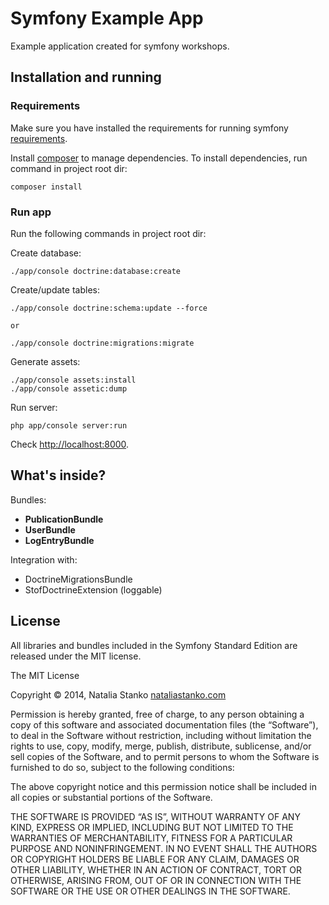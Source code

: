 Symfony Example App
========================

Example application created for symfony workshops.

Installation and running
----------------------------------

### Requirements

Make sure you have installed the requirements for running symfony [requirements][1].

Install [composer][2] to manage dependencies.
To install dependencies, run command in project root dir:

    composer install

### Run app

Run the following commands in project root dir:

Create database:

    ./app/console doctrine:database:create

Create/update tables:

    ./app/console doctrine:schema:update --force

    or

    ./app/console doctrine:migrations:migrate

Generate assets:

    ./app/console assets:install
    ./app/console assetic:dump

Run server:

    php app/console server:run

Check [http://localhost:8000][3].


What's inside?
-------------------------------

Bundles:

  * **PublicationBundle**
  * **UserBundle**
  * **LogEntryBundle**

Integration with:

  * DoctrineMigrationsBundle
  * StofDoctrineExtension (loggable)


License
---------------

All libraries and bundles included in the Symfony Standard Edition are
released under the MIT license.

The MIT License

Copyright © 2014, Natalia Stanko [nataliastanko.com][4]


Permission is hereby granted, free of charge, to any person obtaining a copy
of this software and associated documentation files (the “Software”), to deal
in the Software without restriction, including without limitation the rights
to use, copy, modify, merge, publish, distribute, sublicense, and/or sell
copies of the Software, and to permit persons to whom the Software is
furnished to do so, subject to the following conditions:

The above copyright notice and this permission notice shall be included in
all copies or substantial portions of the Software.

THE SOFTWARE IS PROVIDED “AS IS”, WITHOUT WARRANTY OF ANY KIND, EXPRESS OR
IMPLIED, INCLUDING BUT NOT LIMITED TO THE WARRANTIES OF MERCHANTABILITY,
FITNESS FOR A PARTICULAR PURPOSE AND NONINFRINGEMENT. IN NO EVENT SHALL THE
AUTHORS OR COPYRIGHT HOLDERS BE LIABLE FOR ANY CLAIM, DAMAGES OR OTHER
LIABILITY, WHETHER IN AN ACTION OF CONTRACT, TORT OR OTHERWISE, ARISING FROM,
OUT OF OR IN CONNECTION WITH THE SOFTWARE OR THE USE OR OTHER DEALINGS IN
THE SOFTWARE.


[1]:  http://symfony.com/doc/current/reference/requirements.html
[2]:  http://getcomposer.org/
[3]:  http://localhost:8000/app_dev.php
[4]:  http://nataliastanko.com/
